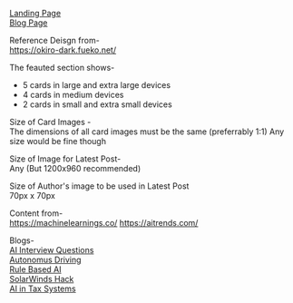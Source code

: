 [Landing Page](https://kshitiz1403.github.io/Websites/AI-Club-Website/src/index.html)</br>
[Blog Page](https://kshitiz1403.github.io/Websites/AI-Club-Website/src/blog-1.html)<br/>

Reference Deisgn from-<br/>
https://okiro-dark.fueko.net/

The feauted section shows-<br/>
* 5 cards in large and extra large devices 
* 4 cards in medium devices
* 2 cards in small and extra small devices

Size of Card Images -<br/>
The dimensions of all card images must be the same (preferrably 1:1)
Any size would be fine though

Size of Image for Latest Post-<br/>
Any (But 1200x960 recommended)

Size of Author's image to be used in Latest Post <br/>
70px x 70px


Content from-<br/>
https://machinelearnings.co/
https://aitrends.com/


Blogs- <br/>
[AI Interview Questions](https://www.aitrends.com/workforce/top-ai-job-interview-questions-aim-to-connect-theory-to-practice/)</br>
[Autonomus Driving](https://www.aitrends.com/ai-insider/essential-rules-for-autonomous-robots-to-drive-a-conventional-car/)</br>
[Rule Based AI](https://www.aitrends.com/software-development-2/rule-based-ai-vs-machine-learning-for-development-which-is-best/)<br/>
[SolarWinds Hack](https://www.aitrends.com/security/solarwinds-hack-likely-assisted-by-ai-suggests-microsofts-smith/)<br/>
[AI in Tax Systems](https://www.aitrends.com/ai-in-government/ai-applied-to-tax-systems-can-help-discover-shelters-support-equality/)